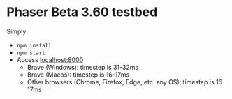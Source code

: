 # Phaser Beta 3.60 testbed

Simply:

- `npm install`
- `npm start`
- Access [localhost:8000](http://localhost:8000)
  - Brave (Windows): timestep is 31-32ms
  - Brave (Macos): timestep is 16-17ms
  - Other browsers (Chrome, Firefox, Edge, etc. any OS); timestep is 16-17ms
